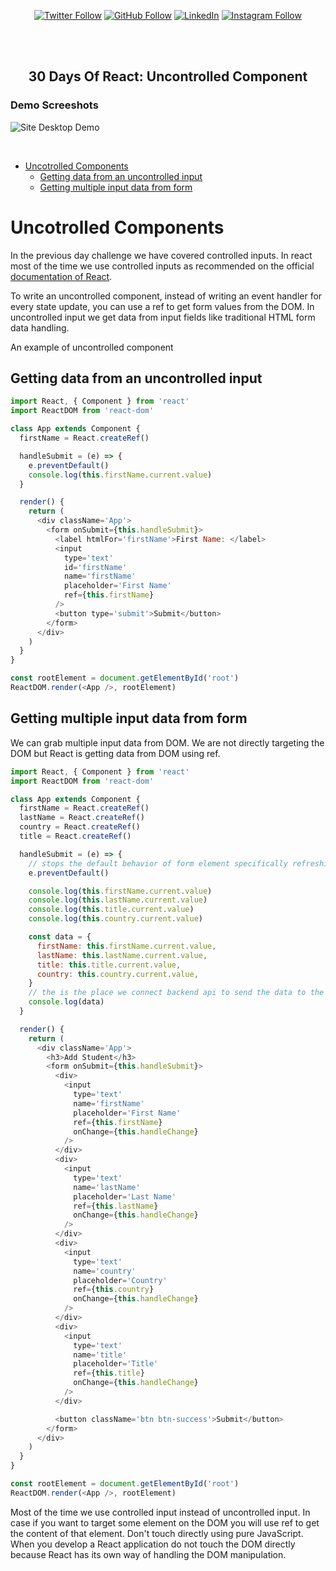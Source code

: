 <div align="center">
  
[![Twitter Follow](https://img.shields.io/twitter/follow/iamt_toby?style=social)](https://twitter.com/intent/follow?screen_name=iamt_toby)
[![GitHub Follow](https://img.shields.io/github/followers/richdede?label=Follow&style=social)](https://github.com/richdede)
[![LinkedIn](https://img.shields.io/badge/LinkedIn-Connect-blue?style=flat-square&logo=linkedin)](https://www.linkedin.com/in/dee-prince-dede-970913217/)
[![Instagram Follow](https://img.shields.io/badge/Instagram-Follow-ff69b4?style=social&logo=instagram)](https://www.instagram.com/iamt_toby/)

  <br />
  <br />

  <h2 align="center">30 Days Of React: Uncontrolled Component</h2>

</div>

### Demo Screeshots

![Site Desktop Demo](./thumbnail.png "Desktop Demo")

<br />


- [Uncotrolled Components](#uncotrolled-components)
  - [Getting data from an uncontrolled input](#getting-data-from-an-uncontrolled-input)
  - [Getting multiple input data from form](#getting-multiple-input-data-from-form)


# Uncotrolled Components

In the previous day challenge we have covered controlled inputs. In react most of the time we use controlled inputs as recommended on the official [documentation of React](https://reactjs.org/docs/uncontrolled-components.html).

To write an uncontrolled component, instead of writing an event handler for every state update, you can use a ref to get form values from the DOM. In uncontrolled input we get data from input fields like traditional HTML form data handling.

An example of uncontrolled component

## Getting data from an uncontrolled input

```js
import React, { Component } from 'react'
import ReactDOM from 'react-dom'

class App extends Component {
  firstName = React.createRef()

  handleSubmit = (e) => {
    e.preventDefault()
    console.log(this.firstName.current.value)
  }

  render() {
    return (
      <div className='App'>
        <form onSubmit={this.handleSubmit}>
          <label htmlFor='firstName'>First Name: </label>
          <input
            type='text'
            id='firstName'
            name='firstName'
            placeholder='First Name'
            ref={this.firstName}
          />
          <button type='submit'>Submit</button>
        </form>
      </div>
    )
  }
}

const rootElement = document.getElementById('root')
ReactDOM.render(<App />, rootElement)
```

## Getting multiple input data from form

We can grab multiple input data from DOM. We are not directly targeting the DOM but React is getting data from DOM using ref.

```js
import React, { Component } from 'react'
import ReactDOM from 'react-dom'

class App extends Component {
  firstName = React.createRef()
  lastName = React.createRef()
  country = React.createRef()
  title = React.createRef()

  handleSubmit = (e) => {
    // stops the default behavior of form element specifically refreshing of page
    e.preventDefault()

    console.log(this.firstName.current.value)
    console.log(this.lastName.current.value)
    console.log(this.title.current.value)
    console.log(this.country.current.value)

    const data = {
      firstName: this.firstName.current.value,
      lastName: this.lastName.current.value,
      title: this.title.current.value,
      country: this.country.current.value,
    }
    // the is the place we connect backend api to send the data to the database
    console.log(data)
  }

  render() {
    return (
      <div className='App'>
        <h3>Add Student</h3>
        <form onSubmit={this.handleSubmit}>
          <div>
            <input
              type='text'
              name='firstName'
              placeholder='First Name'
              ref={this.firstName}
              onChange={this.handleChange}
            />
          </div>
          <div>
            <input
              type='text'
              name='lastName'
              placeholder='Last Name'
              ref={this.lastName}
              onChange={this.handleChange}
            />
          </div>
          <div>
            <input
              type='text'
              name='country'
              placeholder='Country'
              ref={this.country}
              onChange={this.handleChange}
            />
          </div>
          <div>
            <input
              type='text'
              name='title'
              placeholder='Title'
              ref={this.title}
              onChange={this.handleChange}
            />
          </div>

          <button className='btn btn-success'>Submit</button>
        </form>
      </div>
    )
  }
}

const rootElement = document.getElementById('root')
ReactDOM.render(<App />, rootElement)
```

Most of the time we use controlled input instead of uncontrolled input. In case if you want to target some element on the DOM you will use ref to get the content of that element. Don't touch directly using pure JavaScript. When you develop a React application do not touch the DOM directly because React has its own way of handling the DOM manipulation.
